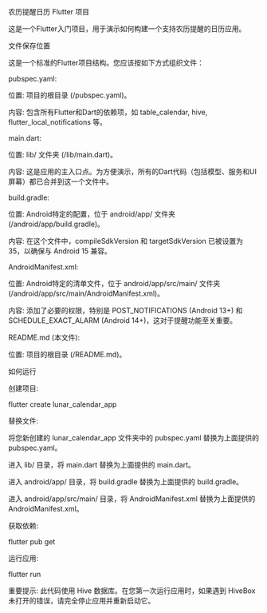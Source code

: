 农历提醒日历 Flutter 项目

这是一个Flutter入门项目，用于演示如何构建一个支持农历提醒的日历应用。

文件保存位置

这是一个标准的Flutter项目结构。您应该按如下方式组织文件：

pubspec.yaml:

位置: 项目的根目录 (/pubspec.yaml)。

内容: 包含所有Flutter和Dart的依赖项，如 table_calendar, hive, flutter_local_notifications 等。

main.dart:

位置: lib/ 文件夹 (/lib/main.dart)。

内容: 这是应用的主入口点。为方便演示，所有的Dart代码（包括模型、服务和UI屏幕）都已合并到这一个文件中。

build.gradle:

位置: Android特定的配置，位于 android/app/ 文件夹 (/android/app/build.gradle)。

内容: 在这个文件中，compileSdkVersion 和 targetSdkVersion 已被设置为 35，以确保与 Android 15 兼容。

AndroidManifest.xml:

位置: Android特定的清单文件，位于 android/app/src/main/ 文件夹 (/android/app/src/main/AndroidManifest.xml)。

内容: 添加了必要的权限，特别是 POST_NOTIFICATIONS (Android 13+) 和 SCHEDULE_EXACT_ALARM (Android 14+)，这对于提醒功能至关重要。

README.md (本文件):

位置: 项目的根目录 (/README.md)。

如何运行

创建项目:

flutter create lunar_calendar_app


替换文件:

将您新创建的 lunar_calendar_app 文件夹中的 pubspec.yaml 替换为上面提供的 pubspec.yaml。

进入 lib/ 目录，将 main.dart 替换为上面提供的 main.dart。

进入 android/app/ 目录，将 build.gradle 替换为上面提供的 build.gradle。

进入 android/app/src/main/ 目录，将 AndroidManifest.xml 替换为上面提供的 AndroidManifest.xml。

获取依赖:

flutter pub get


运行应用:

flutter run


重要提示: 此代码使用 Hive 数据库。在您第一次运行应用时，如果遇到 HiveBox 未打开的错误，请完全停止应用并重新启动它。